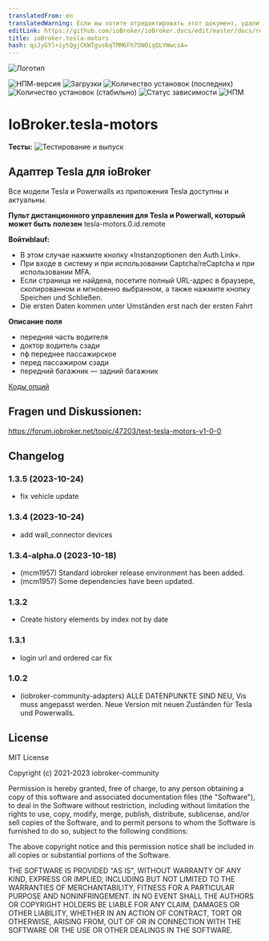 ```yaml
---
translatedFrom: en
translatedWarning: Если вы хотите отредактировать этот документ, удалите поле «translationFrom», в противном случае этот документ будет снова автоматически переведен
editLink: https://github.com/ioBroker/ioBroker.docs/edit/master/docs/ru/adapterref/iobroker.tesla-motors/README.md
title: ioBroker.tesla-motors
hash: qiJyGYl+iytQgjCKWTgus6qTMM6Fh7ONOiqQLYWwcsA=
---
```

![Логотип](../../../en/adapterref/iobroker.tesla-motors/admin/tesla-motors.png)

![НПМ-версия](https://img.shields.io/npm/v/iobroker.tesla-motors.svg)
![Загрузки](https://img.shields.io/npm/dm/iobroker.tesla-motors.svg)
![Количество установок (последних)](https://iobroker.live/badges/tesla-motors-installed.svg)
![Количество установок (стабильно)](https://iobroker.live/badges/tesla-motors-stable.svg)
![Статус зависимости](https://img.shields.io/david/iobroker-community-adapters/iobroker.tesla-motors.svg)
![НПМ](https://nodei.co/npm/iobroker.tesla-motors.png?downloads=true)

# IoBroker.tesla-motors
**Тесты:** ![Тестирование и выпуск](https://github.com/iobroker-community-adapters/ioBroker.tesla-motors/workflows/Test%20and%20Release/badge.svg)

## Адаптер Tesla для ioBroker
Все модели Tesla и Powerwalls из приложения Tesla доступны и актуальны.

**Пульт дистанционного управления для Tesla и Powerwall, который может быть полезен** tesla-motors.0.id.remote

**Войтиblauf:**

- В этом случае нажмите кнопку «Instanzoptionen den Auth Link».
- При входе в систему и при использовании Captcha/reCaptcha и при использовании MFA.
- Если страница не найдена, посетите полный URL-адрес в браузере, скопированном и мгновенно выбранном, а также нажмите кнопку Speichen und Schließen.
- Die ersten Daten kommen unter Umständen erst nach der ersten Fahrt

**Описание поля**

- передняя часть водителя
- доктор водитель сзади
- пф переднее пассажирское
- перед пассажиром сзади
- передний багажник
— задний багажник

[Коды опций](https://tesla-api.timdorr.com/vehicle/optioncodes)

## Fragen und Diskussionen:
https://forum.iobroker.net/topic/47203/test-tesla-motors-v1-0-0

## Changelog

<!--
    Placeholder for the next version (at the beginning of the line):
    ### **WORK IN PROGRESS**
-->
### 1.3.5 (2023-10-24)

- fix vehicle update

### 1.3.4 (2023-10-24)

- add wall_connector devices

### 1.3.4-alpha.0 (2023-10-18)

- (mcm1957) Standard iobroker release environment has been added.
- (mcm1957) Some dependencies have been updated.

### 1.3.2

- Create history elements by index not by date

### 1.3.1

- login url and ordered car fix

### 1.0.2

- (iobroker-community-adapters) ALLE DATENPUNKTE SIND NEU, Vis muss angepasst werden. Neue Version mit neuen Zuständen für Tesla und Powerwalls.

## License

MIT License

Copyright (c) 2021-2023 iobroker-community

Permission is hereby granted, free of charge, to any person obtaining a copy
of this software and associated documentation files (the "Software"), to deal
in the Software without restriction, including without limitation the rights
to use, copy, modify, merge, publish, distribute, sublicense, and/or sell
copies of the Software, and to permit persons to whom the Software is
furnished to do so, subject to the following conditions:

The above copyright notice and this permission notice shall be included in all
copies or substantial portions of the Software.

THE SOFTWARE IS PROVIDED "AS IS", WITHOUT WARRANTY OF ANY KIND, EXPRESS OR
IMPLIED, INCLUDING BUT NOT LIMITED TO THE WARRANTIES OF MERCHANTABILITY,
FITNESS FOR A PARTICULAR PURPOSE AND NONINFRINGEMENT. IN NO EVENT SHALL THE
AUTHORS OR COPYRIGHT HOLDERS BE LIABLE FOR ANY CLAIM, DAMAGES OR OTHER
LIABILITY, WHETHER IN AN ACTION OF CONTRACT, TORT OR OTHERWISE, ARISING FROM,
OUT OF OR IN CONNECTION WITH THE SOFTWARE OR THE USE OR OTHER DEALINGS IN THE
SOFTWARE.